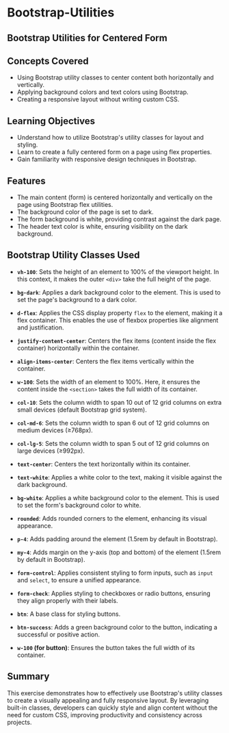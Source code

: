 # Bootstrap-Utilities

## Bootstrap Utilities for Centered Form

## Concepts Covered

- Using Bootstrap utility classes to center content both horizontally and vertically.
- Applying background colors and text colors using Bootstrap.
- Creating a responsive layout without writing custom CSS.

## Learning Objectives

- Understand how to utilize Bootstrap's utility classes for layout and styling.
- Learn to create a fully centered form on a page using flex properties.
- Gain familiarity with responsive design techniques in Bootstrap.

## Features

- The main content (form) is centered horizontally and vertically on the page using Bootstrap flex utilities.
- The background color of the page is set to dark.
- The form background is white, providing contrast against the dark page.
- The header text color is white, ensuring visibility on the dark background.

## Bootstrap Utility Classes Used

- **`vh-100`**: Sets the height of an element to 100% of the viewport height. In this context, it makes the outer `<div>` take the full height of the page.
- **`bg-dark`**: Applies a dark background color to the element. This is used to set the page's background to a dark color.

- **`d-flex`**: Applies the CSS display property `flex` to the element, making it a flex container. This enables the use of flexbox properties like alignment and justification.

- **`justify-content-center`**: Centers the flex items (content inside the flex container) horizontally within the container.

- **`align-items-center`**: Centers the flex items vertically within the container.

- **`w-100`**: Sets the width of an element to 100%. Here, it ensures the content inside the `<section>` takes the full width of its container.

- **`col-10`**: Sets the column width to span 10 out of 12 grid columns on extra small devices (default Bootstrap grid system).

- **`col-md-6`**: Sets the column width to span 6 out of 12 grid columns on medium devices (≥768px).

- **`col-lg-5`**: Sets the column width to span 5 out of 12 grid columns on large devices (≥992px).

- **`text-center`**: Centers the text horizontally within its container.

- **`text-white`**: Applies a white color to the text, making it visible against the dark background.

- **`bg-white`**: Applies a white background color to the element. This is used to set the form's background color to white.

- **`rounded`**: Adds rounded corners to the element, enhancing its visual appearance.

- **`p-4`**: Adds padding around the element (1.5rem by default in Bootstrap).

- **`my-4`**: Adds margin on the y-axis (top and bottom) of the element (1.5rem by default in Bootstrap).

- **`form-control`**: Applies consistent styling to form inputs, such as `input` and `select`, to ensure a unified appearance.

- **`form-check`**: Applies styling to checkboxes or radio buttons, ensuring they align properly with their labels.

- **`btn`**: A base class for styling buttons.

- **`btn-success`**: Adds a green background color to the button, indicating a successful or positive action.

- **`w-100` (for button)**: Ensures the button takes the full width of its container.

## Summary

This exercise demonstrates how to effectively use Bootstrap's utility classes to create a visually appealing and fully responsive layout. By leveraging built-in classes, developers can quickly style and align content without the need for custom CSS, improving productivity and consistency across projects.
